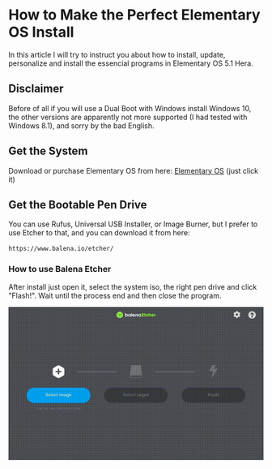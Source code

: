 # How to Make the Perfect Elementary OS Install

In this article I will try to instruct you about how to install, update, personalize and install the essencial programs in
Elementary OS 5.1 Hera.

## Disclaimer

Before of all if you will use a Dual Boot with Windows install Windows 10, the other versions are apparently not more supported
(I had tested with Windows 8.1), and sorry by the bad English.

## Get the System

Download or purchase Elementary OS from here: [Elementary OS](https://elementary.io/) (just click it)

## Get the Bootable Pen Drive
You can use Rufus, Universal USB Installer, or Image Burner, but I prefer to use Etcher to that, and you can download it from
here:

```
https://www.balena.io/etcher/
```
### How to use Balena Etcher

After install just open it, select the system iso, the right pen drive and click "Flash!". Wait until the process end and then 
close the program.

![](gifs/etcher-tutorial.gif)
